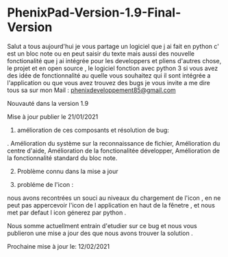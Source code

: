 # PhenixPad-Version-1.9-Final-Version
Salut a tous aujourd'hui je vous partage un logiciel que j ai fait en python c' est un bloc note ou en peut saisir du texte mais aussi des nouvelle fonctionalité que j ai intégrée   pour les developpers et pliens d'autres chose, le projet et en open source , le logiciel fonction avec python 3 si vous avez des idée de fonctionnalité au quelle vous souhaitez qui il sont intégrée a l'application ou que vous avez trouvez des bugs je vous invite a me dire tous sa sur mon Mail : phenixdeveloppement85@gmail.com



Nouvauté dans la version 1.9

Mise à jour publier le 21/01/2021

1. amélioration de ces composants et résolution de bug:

. Amélioration du système sur la reconnaissance de fichier, Amélioration du centre d'aide, Amélioration de la fonctionalitée développer, Amélioration de la fonctionnalité standard du bloc note.

2. Problème connu dans la mise a  jour

1. probléme de l'icon : 

nous avons recontrées un souci au niveaux du chargement de l'icon , en ne peut pas appercevoir l'icon de l application  en haut de la fênetre , et nous met par defaut l icon génerez par python . 

Nous somme actuellment entrain d'etudier sur ce bug  et nous vous publieron une mise a jour des que nous avons trouver la solution .

Prochaine mise à jour le: 12/02/2021
